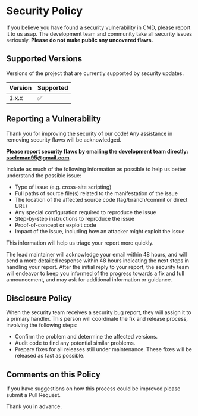 # Security Policy

If you believe you have found a security vulnerability in CMD, please report it to us asap.
The development team and community take all security issues seriously. **Please do not make public any uncovered flaws.**

## Supported Versions

Versions of the project that are currently supported by security updates.

| Version | Supported          |
| ------- | ------------------ |
| 1.x.x   | :white_check_mark: |

## Reporting a Vulnerability

Thank you for improving the security of our code! Any assistance in removing security flaws will be acknowledged.

**Please report security flaws by emailing the development team directly: <sseleman95@gmail.com>**.

Include as much of the following information as possible to help us better understand the possible issue:

- Type of issue (e.g. cross-site scripting)
- Full paths of source file(s) related to the manifestation of the issue
- The location of the affected source code (tag/branch/commit or direct URL)
- Any special configuration required to reproduce the issue
- Step-by-step instructions to reproduce the issue
- Proof-of-concept or exploit code
- Impact of the issue, including how an attacker might exploit the issue

This information will help us triage your report more quickly.




The lead maintainer will acknowledge your email within 48 hours, and will send a more detailed response within 48 hours indicating
the next steps in handling your report. After the initial reply to your report, the security team will endeavor to keep you informed of the
progress towards a fix and full announcement, and may ask for additional information or guidance.

## Disclosure Policy

When the security team receives a security bug report, they will assign it to a primary handler.
This person will coordinate the fix and release process, involving the following steps:

- Confirm the problem and determine the affected versions.
- Audit code to find any potential similar problems.
- Prepare fixes for all releases still under maintenance. These fixes will be released as fast as possible.

## Comments on this Policy

If you have suggestions on how this process could be improved please submit a Pull Request.

Thank you in advance.
